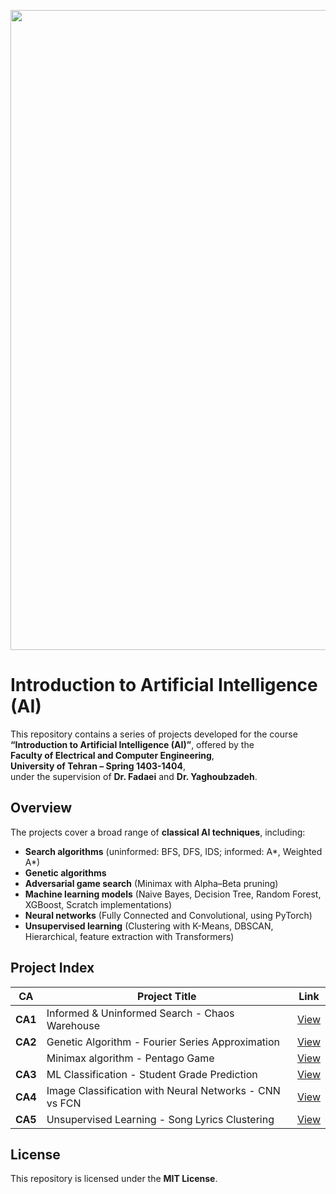 ﻿
<p align="center">

  <img width="1536" height="1024" alt="Image" src="https://github.com/user-attachments/assets/5796f946-477d-4416-ba2c-216e1407d5a2" />

</p>

# Introduction to Artificial Intelligence (AI)

This repository contains a series of projects developed for the course  
**“Introduction to Artificial Intelligence (AI)”**, offered by the  
**Faculty of Electrical and Computer Engineering**,  
**University of Tehran – Spring 1403-1404**,  
under the supervision of **Dr. Fadaei** and **Dr. Yaghoubzadeh**.

## Overview

The projects cover a broad range of **classical AI techniques**, including:
- **Search algorithms** (uninformed: BFS, DFS, IDS; informed: A\*, Weighted A\*)  
- **Genetic algorithms**  
- **Adversarial game search** (Minimax with Alpha–Beta pruning)  
- **Machine learning models** (Naive Bayes, Decision Tree, Random Forest, XGBoost, Scratch implementations)  
- **Neural networks** (Fully Connected and Convolutional, using PyTorch)  
- **Unsupervised learning** (Clustering with K-Means, DBSCAN, Hierarchical, feature extraction with Transformers)

## Project Index

| CA | Project Title | Link |
|----|---------------|------|
| **CA1** | Informed & Uninformed Search - Chaos Warehouse | [View](https://github.com/ParsaBukani/Intro-to-Artificial-Intelligence/tree/main/CA1) |
| **CA2** | Genetic Algorithm - Fourier Series Approximation | [View](https://github.com/ParsaBukani/Intro-to-Artificial-Intelligence/tree/main/CA2/Genetic%20Algorithm) |
|       | Minimax algorithm - Pentago Game | [View](https://github.com/ParsaBukani/Intro-to-Artificial-Intelligence/tree/main/CA2/Pentago) |
| **CA3** | ML Classification - Student Grade Prediction | [View](https://github.com/ParsaBukani/Intro-to-Artificial-Intelligence/tree/main/CA3) |
| **CA4** | Image Classification with Neural Networks - CNN vs FCN | [View](https://github.com/ParsaBukani/Intro-to-Artificial-Intelligence/tree/main/CA4) |
| **CA5** | Unsupervised Learning - Song Lyrics Clustering | [View](https://github.com/ParsaBukani/Intro-to-Artificial-Intelligence/tree/main/CA5) |

## License

This repository is licensed under the **MIT License**.

